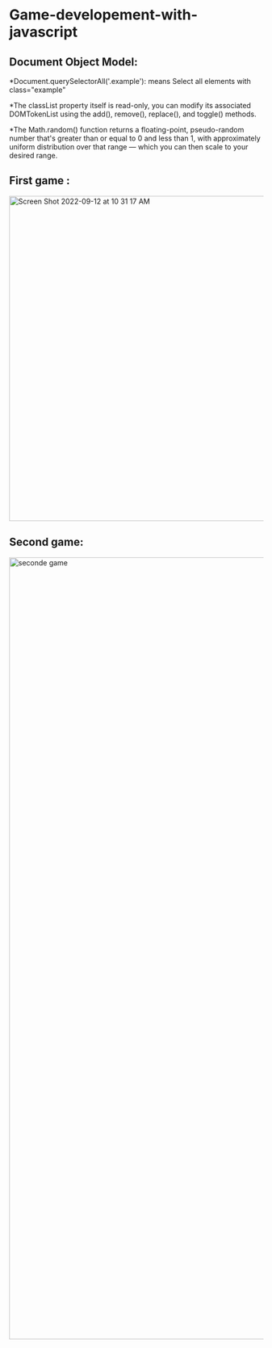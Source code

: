 # Game-developement-with-javascript


Document Object Model:
------------------------------------

*Document.querySelectorAll('.example'): means Select all elements with class="example"

*The classList property itself is read-only, you can modify its associated DOMTokenList using the add(), remove(), replace(), and toggle() methods.

*The Math.random() function returns a floating-point, pseudo-random number that's greater than or equal to 0 and less than 1, with approximately uniform distribution over that range — which you can then scale to your desired range. 



First game :
-------------

<img width="644" alt="Screen Shot 2022-09-12 at 10 31 17 AM" src="https://user-images.githubusercontent.com/87101785/189620765-6a4be0ea-8a56-4294-aafb-bfae24c0b306.png">



Second game:
----------

<img width="1549" alt="seconde game" src="https://user-images.githubusercontent.com/87101785/189620423-951c471a-f992-4986-8b29-3809a1198999.png">
